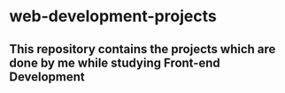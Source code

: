 # web-development-projects
<h2>This repository contains the projects which are done by me while studying Front-end Development</h2>

